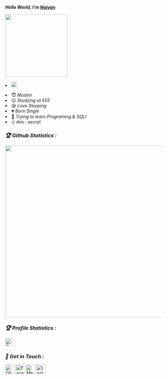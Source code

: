 <!-- Github README -->

**_Hello World, I'm  [Naiyan](https://www.naiyan.me)_**

<p align="center"><a href="https://github.com/naiyanrahman">

<img height="200" src="https://github-readme-stats.vercel.app/api?username=naiyanrahman&hide_border=true" /></a>&nbsp;&nbsp;&nbsp;&nbsp;&nbsp;<li> 
  <a href="https://github.com/naiyanrahman"><img src="https://github-readme-stats.vercel.app/api/top-langs/?username=naiyanrahman&layout=compact&theme=react&hide_border=true" />
</a></p>
<li> 😇 <i>Muslim</i></li>

<li> 😐 <i>Studying at EEE </i></li>

<li> 😪 <i>Love Sleeping</i></li>

<li> 💔 <i>Born Single</i></li>

<li> 🐍 <i>Trying to learn Programing & SQLI</i></li>

<li> 🤐 <i>Aim : secret</i></li>



<h3><b><i>🏆 Github Statistics :</i></b></h3>

<a href="https://github.com/naiyanrahman"><img width=550 src="https://github-profile-trophy.vercel.app/?username=naiyanrahman&theme=dracula&no-frame=true&title=Followers,Stars,Commit,Repository,Issues"/></a>

<h3><b><i>🏆 Profile Statistics :</i></b></h3>

<a href="https://github.com/naiyanrahman"><img height="25" title="Counter" src="https://komarev.com/ghpvc/?username=naiyanrahman&color=blueviolet&style=flat-square"></a>

<h3><b><i>📡 Get in Touch :</i></b></h3>

<a href="https://github.com/naiyanrahman"><img align="left" title="Github" alt="Github" width="30px" src="assets/github.png" /></a>

<a href="https://fb.com/naiyanarrahman"><img align="left" title="Facebook" alt="Facebook" width="30px" src="assets/facebook.png" /></a>

<a href="https://m.me/naiyanarrahman"><img align="left" title="Messenger" alt="Messenger" width="30px" src="assets/messenger.png" /></a>

<a href="https://www.instagram.com/N4IY4N"><img align="left" title="Instagram" alt="Instagram" width="30px" src="assets/instagram.png" /></a>


